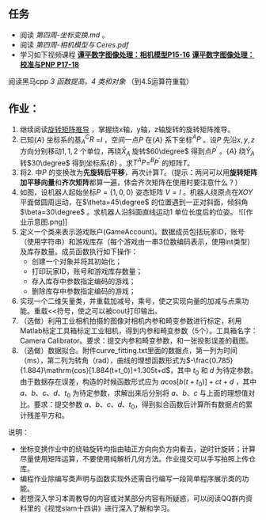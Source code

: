 ## 任务
- 阅读 *第四周-坐标变换.md* 。
- 阅读 *第四周-相机模型与 Ceres.pdf*
- 学习如下视频课程
	**[谭平数字图像处理：相机模型P15-16](https://www.bilibili.com/video/BV1U741127nE?p=15)**
	**[谭平数字图像处理：校准与PNP P17-18](https://www.bilibili.com/video/BV1U741127nE?p=17)**

阅读黑马cpp *3 函数提高*，*4 类和对象* （到4.5运算符重载）

## 作业：
1. 继续阅读[旋转矩阵推导](https://www.cnblogs.com/MetaWang/p/10094784.html) ，掌握绕x轴，y轴，z轴旋转的旋转矩阵推导。
2. 已知$\{A\}$ 坐标系的基$^{C}_AR$ =$I$ ，空间一点$P$ 在$\{A\}$ 系下坐标$^{A}P$ 。设$P$ 先沿$x,y,z$方向分别移动$1,1,2$ 个单位，再绕$\hat{X}_A$ 旋转$60\degree$ 得到点$P^{\prime}$ 。$\{A\}$ 绕$\hat{Y}_A$ 转$30\degree$ 得到坐标系$\{B\}$ 。求$T^{A}P=^{B}P^{\prime}$ 的矩阵$T$。
3. 将2. 中$P$ 的变换改为**先旋转后平移**，再次计算$T$。（提示：两问可以用**旋转矩阵加平移向量**和**齐次矩阵**都算一遍，体会齐次矩阵在使用时要注意什么？）
4. 如图，设机器人起始坐标$P=\{1,0,0\}$ 姿态矩阵 $V=I$ 。机器人绕原点在$XOY$ 平面做圆周运动，在$\theta=45\degree$ 的位置遇到一正对斜面，倾斜角$\beta=30\degree$ 。求机器人沿斜面直线运动$1$ 单位长度后的位姿。
    ![[作业示意图.png]]
5. 定义一个类来表示游戏账户(GameAccount)。数据成员包括玩家ID，账号（使用字符串）和游戏库存（每个游戏由一串3位数编码表示，使用int类型）及库存数量。成员函数执行如下操作：
    - 创建一个对象并将其初始化；
     - 打印玩家ID，账号和游戏库存数量；
     - 存入库存中参数指定编码的游戏；
     - 删除库存中参数指定编码的游戏；
6. 实现一个二维矢量类，并重载加减号，乘号，使之实现向量的加减与点乘功能。重载<<符号，使之可以被cout打印输出。
7. （选做）利用工业相机拍摄的图像对相机内参和畸变参数进行标定，利用Matlab标定工具箱标定工业相机，得到内参和畸变参数（5个）。工具箱名字：Camera Calibrator。要求：提交内参和畸变参数，和一张投影误差的截图。
8. （选做）数据拟合。附件curve_fitting.txt里面的数据点，第一列为时间（ms），第二列为转角（rad），曲线的理想函数形式为$-\frac{0.785}{1.884}\mathrm{cos}[1.884(t+t_0)]+1.305t+d$，其中 $t_0$ 和 $d$ 为待定参数。由于数据存在误差，构造的时候函数形式应为 $a \mathrm{cos}[b(t+t_0)]+ct+d$ ，其中 $a、b、c、d、t_0$ 为待定参数，求解出来后分别将 $a、b、c$ 与上面的理想值对比。要求：提交参数 $a、b、c、d、t_0$，得到拟合函数后计算所有数据点的累计残差平方和。


说明：
- 坐标变换作业中的绕轴旋转均指由轴正方向向负方向看去，逆时针旋转；计算尽量使用矩阵运算，不要使用纯解析几何方法。作业提交可以手写拍照上传仓库。
- 编程作业除编写类声明与函数实现外还需自行编写一段简单程序展示类的功能。
- 若想深入学习本周教导的内容或对某部分内容有所疑惑，可以阅读QQ群内资料里的《视觉slam十四讲》进行深入了解和学习。